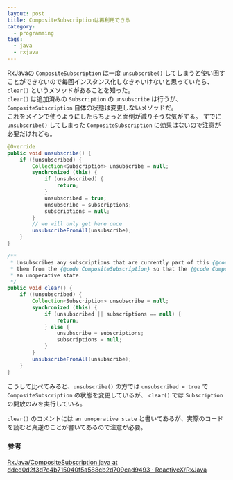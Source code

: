 ```yaml
---
layout: post
title: CompositeSubscriptionは再利用できる
category:
  - programming
tags:
  - java
  - rxjava
---
```


RxJavaの `CompositeSubscription` は一度 `unsubscribe()` してしまうと使い回すことができないので毎回インスタンス化しなきゃいけないと思っていたら、`clear()` というメソッドがあることを知った。  
`clear()` は追加済みの `Subscription` の `unsubscribe` は行うが、 `CompositeSubscription` 自体の状態は変更しないメソッドだ。  
これをメインで使うようにしたらちょっと面倒が減りそうな気がする。
すでに `unsubscribe()` してしまった `CompositeSubscription` に効果はないので注意が必要だけれども。

```java
@Override
public void unsubscribe() {
    if (!unsubscribed) {
        Collection<Subscription> unsubscribe = null;
        synchronized (this) {
            if (unsubscribed) {
                return;
            }
            unsubscribed = true;
            unsubscribe = subscriptions;
            subscriptions = null;
        }
        // we will only get here once
        unsubscribeFromAll(unsubscribe);
    }
}
```



```java
/**
 * Unsubscribes any subscriptions that are currently part of this {@code CompositeSubscription} and remove
 * them from the {@code CompositeSubscription} so that the {@code CompositeSubscription} is empty and in
 * an unoperative state.
 */
public void clear() {
    if (!unsubscribed) {
        Collection<Subscription> unsubscribe = null;
        synchronized (this) {
            if (unsubscribed || subscriptions == null) {
                return;
            } else {
                unsubscribe = subscriptions;
                subscriptions = null;
            }
        }
        unsubscribeFromAll(unsubscribe);
    }
}
```

こうして比べてみると、`unsubscribe()` の方では `unsubscribed = true` で `CompositeSubscription` の状態を変更しているが、 `clear()` では `Subscription` の開放のみを実行している。

`clear()` のコメントには `an unoperative state` と書いてあるが、実際のコードを読むと真逆のことが書いてあるので注意が必要。

### 参考
[RxJava/CompositeSubscription.java at dded0d2f3d7e4b715040f5a588cb2d709cad9493 · ReactiveX/RxJava](https://github.com/ReactiveX/RxJava/blob/dded0d2f3d7e4b715040f5a588cb2d709cad9493/src/main/java/rx/subscriptions/CompositeSubscription.java#L99-L134)
